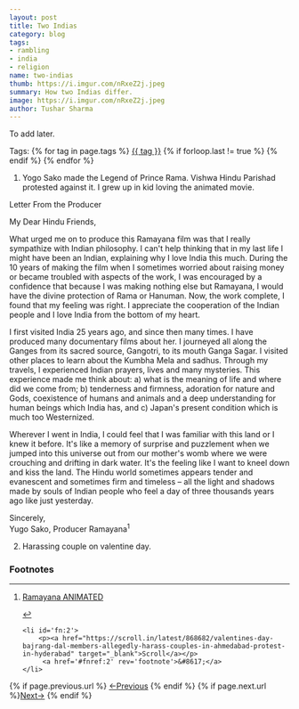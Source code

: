 ```yaml
---
layout: post
title: Two Indias
category: blog
tags:
- rambling
- india
- religion
name: two-indias
thumb: https://i.imgur.com/nRxeZ2j.jpeg
summary: How two Indias differ.
image: https://i.imgur.com/nRxeZ2j.jpeg
author: Tushar Sharma
---
```


To add later.<!-- truncate_here -->

<p>Tags: {% for tag in page.tags %} <a class="mytag" href="/tag/{{ tag }}" title="View posts tagged with &quot;{{ tag }}&quot;">{{ tag }}</a>  {% if forloop.last != true %} {% endif %} {% endfor %} </p>

1. Yogo Sako made the Legend of Prince Rama. Vishwa Hindu Parishad protested against it. I grew up in kid loving the animated movie.

Letter From the Producer

My Dear Hindu Friends,

What urged me on to produce this Ramayana film was that I really sympathize with Indian philosophy. I can't help thinking that in my last life I might have been an Indian, explaining why I love India this much. During the 10 years of making the film when I sometimes worried about raising money or became troubled with aspects of the work, I was encouraged by a confidence that because I was making nothing else but Ramayana, I would have the divine protection of Rama or Hanuman. Now, the work complete, I found that my feeling was right. I appreciate the cooperation of the Indian people and I love India from the bottom of my heart.<br>

I first visited India 25 years ago, and since then many times. I have produced many documentary films about her. I journeyed all along the Ganges from its sacred source, Gangotri, to its mouth Ganga Sagar. I visited other places to learn about the Kumbha Mela and sadhus. Through my travels, I experienced Indian prayers, lives and many mysteries. This experience made me think about: a) what is the meaning of life and where did we come from; b) tenderness and firmness, adoration for nature and Gods, coexistence of humans and animals and a deep understanding for human beings which India has, and c) Japan's present condition which is much too Westernized.<br>

Wherever I went in India, I could feel that I was familiar with this land or I knew it before. It's like a memory of surprise and puzzlement when we jumped into this universe out from our mother's womb where we were crouching and drifting in dark water. It's the feeling like I want to kneel down and kiss the land. The Hindu world sometimes appears tender and evanescent and sometimes firm and timeless – all the light and shadows made by souls of Indian people who feel a day of three thousands years ago like just yesterday.<br>

Sincerely,<br>
Yugo Sako, Producer Ramayana<sup>1</sup>

2. Harassing couple on valentine day.

<div class='footnotes'><h3>Footnotes</h3><hr />
  <ol>
    <li id='fn:1'>
        <p><a href="https://www.hinduismtoday.com/magazine/april-1993/1993-04-ramayana-animated/" target="_blank">Ramayana ANIMATED</a></p>
         <a href='#fnref:1' rev='footnote'>&#8617;</a>
    </li>

    <li id='fn:2'>
        <p><a href="https://scroll.in/latest/868682/valentines-day-bajrang-dal-members-allegedly-harass-couples-in-ahmedabad-protest-in-hyderabad" target="_blank">Scroll</a></p>
         <a href='#fnref:2' rev='footnote'>&#8617;</a>
    </li>
  </ol>
</div>

<nav class="pagination clear" style="padding-bottom:20px;">
{% if page.previous.url %} <a class="prev-item" href="{{page.previous.url}}" title="Previous Post: {{page.previous.title}}">&larr;Previous</a>   {% endif %}  {% if page.next.url %}<a class="next-item" href="{{page.next.url}}" title="Next Post: {{page.next.title}}">Next&rarr;</a>         {% endif %}
</nav>